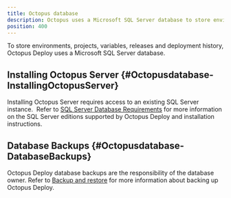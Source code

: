 ```yaml
---
title: Octopus database
description: Octopus uses a Microsoft SQL Server database to store environments, projects, variables, releases and deployment history.
position: 400
---
```


To store environments, projects, variables, releases and deployment history, Octopus Deploy uses a Microsoft SQL Server database.

## Installing Octopus Server {#Octopusdatabase-InstallingOctopusServer}

Installing Octopus Server requires access to an existing SQL Server instance.  Refer to [SQL Server Database Requirements](/docs/installation/installing-octopus/sql-server-database-requirements.md) for more information on the SQL Server editions supported by Octopus Deploy and installation instructions.

## Database Backups {#Octopusdatabase-DatabaseBackups}

Octopus Deploy database backups are the responsibility of the database owner. Refer to [Backup and restore](/docs/administration/backup-and-restore.md) for more information about backing up Octopus Deploy.
